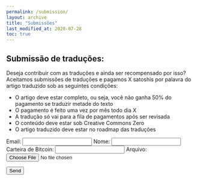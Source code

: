 ```yaml
---
permalink: /submission/
layout: archive
title: "Submissões"
last_modified_at: 2020-07-28
toc: true
---
```


## Submissão de traduções:

Deseja contribuir com as traduções e ainda ser recompensado por isso? Aceitamos submissões de traduções e pagamos X satoshis por palavra do artigo traduzido sob as seguintes condições:
- O artigo deve estar completo, ou seja, vocẽ não ganha 50% do pagamento se traduzir metade do texto
- O pagamento é feito uma vez por mês todo dia X
- A tradução só vai para a fila de pagamentos após ser revisada
- O conteúdo deve estar sob Creative Commons Zero
- O artigo traduzido deve estar no roadmap das traduções


<form
  action="https://formspree.io/mnqgkdve"
  method="POST"
  enctype="multipart/form-data"
>
  <label>
    Email:
    <input type="email" name="_replyto">
  </label>
  <label>
    Nome:
    <input type="text" name="name">
  </label>
  <label>
    Carteira de Bitcoin:
    <input type="text" name="wallet">
  </label>
  <label>
    Arquivo:
    <input type="file" name="upload">
  </label>

  <button type="submit">Send</button>
</form>